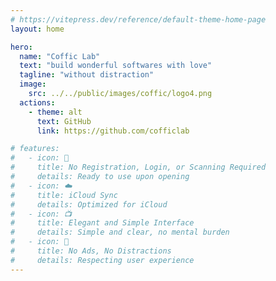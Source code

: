 ```yaml
---
# https://vitepress.dev/reference/default-theme-home-page
layout: home

hero:
  name: "Coffic Lab"
  text: "build wonderful softwares with love"
  tagline: "without distraction"
  image: 
    src: ../../public/images/coffic/logo4.png
  actions:
    - theme: alt
      text: GitHub
      link: https://github.com/cofficlab

# features:
#   - icon: 🔕
#     title: No Registration, Login, or Scanning Required
#     details: Ready to use upon opening
#   - icon: ☁️
#     title: iCloud Sync
#     details: Optimized for iCloud
#   - icon: 📺
#     title: Elegant and Simple Interface
#     details: Simple and clear, no mental burden
#   - icon: 🍵
#     title: No Ads, No Distractions
#     details: Respecting user experience
---
```


<Products lang="en" />

<Members lang="en" />

<script setup>
import Products from '@/Coffic/Products.vue'
import Members from '@/Coffic/Members.vue'
</script>

